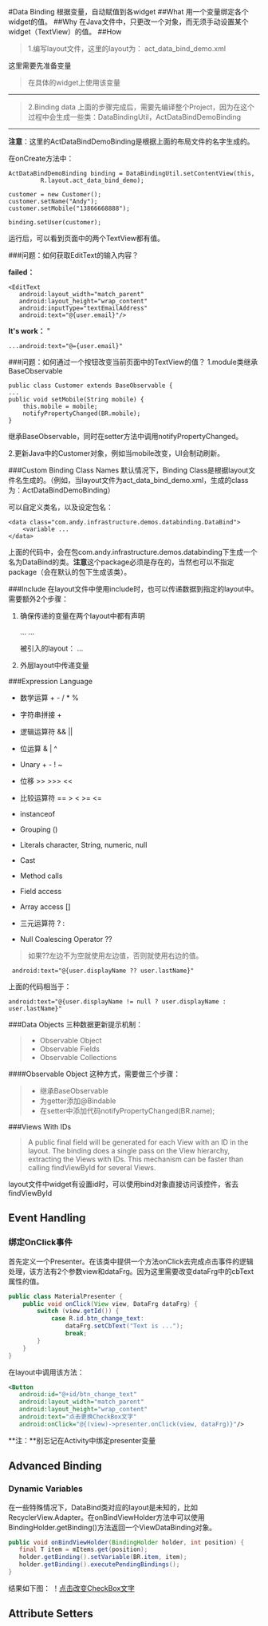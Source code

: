 #Data Binding
根据变量，自动赋值到各widget
##What
用一个变量绑定各个widget的值。
##Why
在Java文件中，只更改一个对象，而无须手动设置某个widget（TextView）的值。
##How
>1.编写layout文件，这里的layout为：
    act\_data\_bind\_demo.xml
>    
  这里需要先准备变量
    <data>
       <variable
          name="user"
          type="com.andy.infrastructure.bean.Customer" />
    </data>

>  在具体的widget上使用该变量
	<TextView
        android:layout_width="match_parent"
        android:layout_height="wrap_content"
        android:text="@{user.name}"/>

----
>2.Binding data
上面的步骤完成后，需要先编译整个Project，因为在这个过程中会生成一些类：DataBindingUtil，ActDataBindDemoBinding

---
**注意**：这里的ActDataBindDemoBinding是根据上面的布局文件的名字生成的。

在onCreate方法中：

	ActDataBindDemoBinding binding = DataBindingUtil.setContentView(this, 
             R.layout.act_data_bind_demo);

	customer = new Customer();
	customer.setName("Andy");
	customer.setMobile("13866668888");

	binding.setUser(customer);


运行后，可以看到页面中的两个TextView都有值。


###问题：如何获取EditText的输入内容？

**failed：**

    <EditText
	   android:layout_width="match_parent"
	   android:layout_height="wrap_content"
	   android:inputType="textEmailAddress"
	   android:text="@{user.email}"/>


**It's work：** "

    ...android:text="@={user.email}"

###问题：如何通过一个按钮改变当前页面中的TextView的值？
1.module类继承BaseObservable

    public class Customer extends BaseObservable {
    ...
    public void setMobile(String mobile) {
        this.mobile = mobile;
        notifyPropertyChanged(BR.mobile);
    }
继承BaseObservable，同时在setter方法中调用notifyPropertyChanged。

2.更新Java中的Customer对象，例如当mobile改变，UI会制动刷新。

###Custom Binding Class Names
默认情况下，Binding Class是根据layout文件名生成的。（例如，当layout文件为act\_data\_bind\_demo.xml，生成的class为：ActDataBindDemoBinding）

可以自定义类名，以及设定包名：

    <data class="com.andy.infrastructure.demos.databinding.DataBind">
        <variable ...
    </data>

上面的代码中，会在包com.andy.infrastructure.demos.databinding下生成一个名为DataBind的类。**注意**这个package必须是存在的，当然也可以不指定package（会在默认的包下生成该类）。

###Include
在layout文件中使用include时，也可以传递数据到指定的layout中。需要额外2个步骤：

1. 确保传递的变量在两个layout中都有声明

    <layout xmlns:android="http://schemas.android.com/apk/res/android"
    xmlns:bind="http://schemas.android.com/apk/res-auto">
    <data class="com.andy.infrastructure.demos.databinding.DataBind">
        <variable
            name="user"
            type="com.andy.infrastructure.demos.databinding.Customer" />
        ...
    </data>
    ...
        <include layout="@layout/user_name"
            bind:user="@{user}"/>

    被引入的layout：
    ...
    <data>
        <variable
            name="user"
            type="com.andy.infrastructure.demos.databinding.Customer" />
    </data>

    <TextView
        android:layout_width="match_parent"
        android:layout_height="wrap_content"
        android:padding="15dp"
        android:text="@{user.name}">

2. 外层layout中传递变量

    <include layout="@layout/user_name"
            bind:user="@{user}"/>

###Expression Language
 

- 数学运算 + - / * % <br>
- 字符串拼接 + <br>
- 逻辑运算符 && ||  <br>
- 位运算 & | ^ <br>
- Unary + - ! ~  <br>
- 位移 >> >>> << <br>
- 比较运算符 == > < >= <= <br>
- instanceof <br>
- Grouping () <br>
- Literals character, String, numeric, null <br>
- Cast <br>
- Method calls <br>
- Field access <br>
- Array access [] <br>
- 三元运算符 ? : <br>

- Null Coalescing Operator ??
> 如果??左边不为空就使用左边值，否则就使用右边的值。

     android:text="@{user.displayName ?? user.lastName}"

上面的代码相当于：

    android:text="@{user.displayName != null ? user.displayName : user.lastName}"

###Data Objects
三种数据更新提示机制：
>  - Observable Object
>  - Observable Fields
>  - Observable Collections

####Observable Object
这种方式，需要做三个步骤：
>  - 继承BaseObservable 
>  - 为getter添加@Bindable
>  - 在setter中添加代码notifyPropertyChanged(BR.name);

###Views With IDs
> A public final field will be generated for each View with an ID in the layout. The binding does a single pass on the View hierarchy, extracting the Views with IDs. This mechanism can be faster than calling findViewById for several Views.

layout文件中widget有设置id时，可以使用bind对象直接访问该控件，省去findViewById

## Event Handling ##
### 绑定OnClick事件 ###
首先定义一个Presenter。在该类中提供一个方法onClick去完成点击事件的逻辑处理，该方法有2个参数view和dataFrg。因为这里需要改变dataFrg中的cbText属性的值。
``` Java
public class MaterialPresenter {
    public void onClick(View view, DataFrg dataFrg) {
        switch (view.getId()) {
            case R.id.btn_change_text:
                dataFrg.setCbText("Text is ...");
                break;
        }
    }
}
```

在layout中调用该方法：
``` xml
<Button
   android:id="@+id/btn_change_text"
   android:layout_width="match_parent"
   android:layout_height="wrap_content"
   android:text="点击更换CheckBox文字"
   android:onClick="@{(view)->presenter.onClick(view, dataFrg)}"/>
```

**注：**别忘记在Activity中绑定presenter变量

## Advanced Binding ##
### Dynamic Variables ###
在一些特殊情况下，DataBind类对应的layout是未知的，比如RecyclerView.Adapter。在onBindViewHolder方法中可以使用BindingHolder.getBinding()方法返回一个ViewDataBinding对象。
``` Java
public void onBindViewHolder(BindingHolder holder, int position) {
   final T item = mItems.get(position);
   holder.getBinding().setVariable(BR.item, item);
   holder.getBinding().executePendingBindings();
}
```

结果如下图：
！[点击改变CheckBox文字](gerg.gif)

## Attribute Setters ##